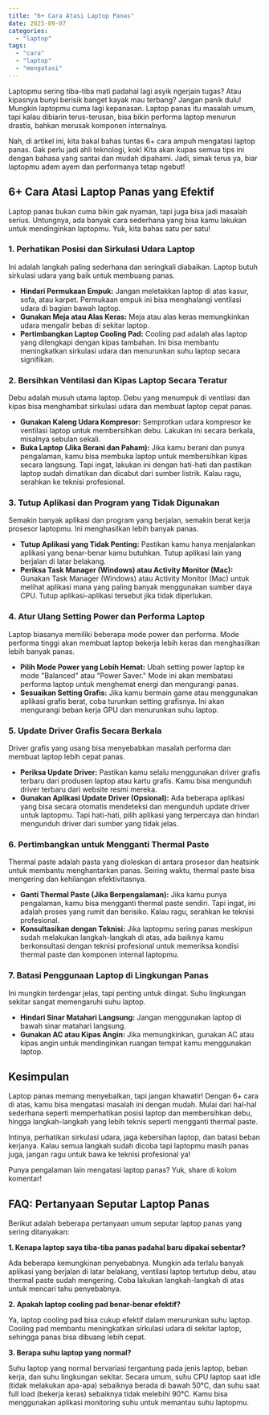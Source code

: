 ```yaml
---
title: "6+ Cara Atasi Laptop Panas"
date: 2025-09-07
categories: 
  - "laptop"
tags: 
  - "cara"
  - "laptop"
  - "mengatasi"
---
```


Laptopmu sering tiba-tiba mati padahal lagi asyik ngerjain tugas? Atau kipasnya bunyi berisik banget kayak mau terbang? Jangan panik dulu! Mungkin laptopmu cuma lagi kepanasan. Laptop panas itu masalah umum, tapi kalau dibiarin terus-terusan, bisa bikin performa laptop menurun drastis, bahkan merusak komponen internalnya.

Nah, di artikel ini, kita bakal bahas tuntas 6+ cara ampuh mengatasi laptop panas. Gak perlu jadi ahli teknologi, kok! Kita akan kupas semua tips ini dengan bahasa yang santai dan mudah dipahami. Jadi, simak terus ya, biar laptopmu adem ayem dan performanya tetap ngebut!

## 6+ Cara Atasi Laptop Panas yang Efektif

Laptop panas bukan cuma bikin gak nyaman, tapi juga bisa jadi masalah serius. Untungnya, ada banyak cara sederhana yang bisa kamu lakukan untuk mendinginkan laptopmu. Yuk, kita bahas satu per satu!

### 1\. Perhatikan Posisi dan Sirkulasi Udara Laptop

Ini adalah langkah paling sederhana dan seringkali diabaikan. Laptop butuh sirkulasi udara yang baik untuk membuang panas.

- **Hindari Permukaan Empuk:** Jangan meletakkan laptop di atas kasur, sofa, atau karpet. Permukaan empuk ini bisa menghalangi ventilasi udara di bagian bawah laptop.
- **Gunakan Meja atau Alas Keras:** Meja atau alas keras memungkinkan udara mengalir bebas di sekitar laptop.
- **Pertimbangkan Laptop Cooling Pad:** Cooling pad adalah alas laptop yang dilengkapi dengan kipas tambahan. Ini bisa membantu meningkatkan sirkulasi udara dan menurunkan suhu laptop secara signifikan.

### 2\. Bersihkan Ventilasi dan Kipas Laptop Secara Teratur

Debu adalah musuh utama laptop. Debu yang menumpuk di ventilasi dan kipas bisa menghambat sirkulasi udara dan membuat laptop cepat panas.

- **Gunakan Kaleng Udara Kompresor:** Semprotkan udara kompresor ke ventilasi laptop untuk membersihkan debu. Lakukan ini secara berkala, misalnya sebulan sekali.
- **Buka Laptop (Jika Berani dan Paham):** Jika kamu berani dan punya pengalaman, kamu bisa membuka laptop untuk membersihkan kipas secara langsung. Tapi ingat, lakukan ini dengan hati-hati dan pastikan laptop sudah dimatikan dan dicabut dari sumber listrik. Kalau ragu, serahkan ke teknisi profesional.

### 3\. Tutup Aplikasi dan Program yang Tidak Digunakan

Semakin banyak aplikasi dan program yang berjalan, semakin berat kerja prosesor laptopmu. Ini menghasilkan lebih banyak panas.

- **Tutup Aplikasi yang Tidak Penting:** Pastikan kamu hanya menjalankan aplikasi yang benar-benar kamu butuhkan. Tutup aplikasi lain yang berjalan di latar belakang.
- **Periksa Task Manager (Windows) atau Activity Monitor (Mac):** Gunakan Task Manager (Windows) atau Activity Monitor (Mac) untuk melihat aplikasi mana yang paling banyak menggunakan sumber daya CPU. Tutup aplikasi-aplikasi tersebut jika tidak diperlukan.

### 4\. Atur Ulang Setting Power dan Performa Laptop

Laptop biasanya memiliki beberapa mode power dan performa. Mode performa tinggi akan membuat laptop bekerja lebih keras dan menghasilkan lebih banyak panas.

- **Pilih Mode Power yang Lebih Hemat:** Ubah setting power laptop ke mode "Balanced" atau "Power Saver." Mode ini akan membatasi performa laptop untuk menghemat energi dan mengurangi panas.
- **Sesuaikan Setting Grafis:** Jika kamu bermain game atau menggunakan aplikasi grafis berat, coba turunkan setting grafisnya. Ini akan mengurangi beban kerja GPU dan menurunkan suhu laptop.

### 5\. Update Driver Grafis Secara Berkala

Driver grafis yang usang bisa menyebabkan masalah performa dan membuat laptop lebih cepat panas.

- **Periksa Update Driver:** Pastikan kamu selalu menggunakan driver grafis terbaru dari produsen laptop atau kartu grafis. Kamu bisa mengunduh driver terbaru dari website resmi mereka.
- **Gunakan Aplikasi Update Driver (Opsional):** Ada beberapa aplikasi yang bisa secara otomatis mendeteksi dan mengunduh update driver untuk laptopmu. Tapi hati-hati, pilih aplikasi yang terpercaya dan hindari mengunduh driver dari sumber yang tidak jelas.

### 6\. Pertimbangkan untuk Mengganti Thermal Paste

Thermal paste adalah pasta yang dioleskan di antara prosesor dan heatsink untuk membantu menghantarkan panas. Seiring waktu, thermal paste bisa mengering dan kehilangan efektivitasnya.

- **Ganti Thermal Paste (Jika Berpengalaman):** Jika kamu punya pengalaman, kamu bisa mengganti thermal paste sendiri. Tapi ingat, ini adalah proses yang rumit dan berisiko. Kalau ragu, serahkan ke teknisi profesional.
- **Konsultasikan dengan Teknisi:** Jika laptopmu sering panas meskipun sudah melakukan langkah-langkah di atas, ada baiknya kamu berkonsultasi dengan teknisi profesional untuk memeriksa kondisi thermal paste dan komponen internal laptopmu.

### 7\. Batasi Penggunaan Laptop di Lingkungan Panas

Ini mungkin terdengar jelas, tapi penting untuk diingat. Suhu lingkungan sekitar sangat memengaruhi suhu laptop.

- **Hindari Sinar Matahari Langsung:** Jangan menggunakan laptop di bawah sinar matahari langsung.
- **Gunakan AC atau Kipas Angin:** Jika memungkinkan, gunakan AC atau kipas angin untuk mendinginkan ruangan tempat kamu menggunakan laptop.

## Kesimpulan

Laptop panas memang menyebalkan, tapi jangan khawatir! Dengan 6+ cara di atas, kamu bisa mengatasi masalah ini dengan mudah. Mulai dari hal-hal sederhana seperti memperhatikan posisi laptop dan membersihkan debu, hingga langkah-langkah yang lebih teknis seperti mengganti thermal paste.

Intinya, perhatikan sirkulasi udara, jaga kebersihan laptop, dan batasi beban kerjanya. Kalau semua langkah sudah dicoba tapi laptopmu masih panas juga, jangan ragu untuk bawa ke teknisi profesional ya!

Punya pengalaman lain mengatasi laptop panas? Yuk, share di kolom komentar!

## FAQ: Pertanyaan Seputar Laptop Panas

Berikut adalah beberapa pertanyaan umum seputar laptop panas yang sering ditanyakan:

**1\. Kenapa laptop saya tiba-tiba panas padahal baru dipakai sebentar?**

Ada beberapa kemungkinan penyebabnya. Mungkin ada terlalu banyak aplikasi yang berjalan di latar belakang, ventilasi laptop tertutup debu, atau thermal paste sudah mengering. Coba lakukan langkah-langkah di atas untuk mencari tahu penyebabnya.

**2\. Apakah laptop cooling pad benar-benar efektif?**

Ya, laptop cooling pad bisa cukup efektif dalam menurunkan suhu laptop. Cooling pad membantu meningkatkan sirkulasi udara di sekitar laptop, sehingga panas bisa dibuang lebih cepat.

**3\. Berapa suhu laptop yang normal?**

Suhu laptop yang normal bervariasi tergantung pada jenis laptop, beban kerja, dan suhu lingkungan sekitar. Secara umum, suhu CPU laptop saat idle (tidak melakukan apa-apa) sebaiknya berada di bawah 50°C, dan suhu saat full load (bekerja keras) sebaiknya tidak melebihi 90°C. Kamu bisa menggunakan aplikasi monitoring suhu untuk memantau suhu laptopmu.
